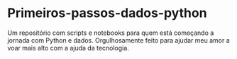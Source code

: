 # Primeiros-passos-dados-python
Um repositório com scripts e notebooks para quem está começando a jornada com Python e dados. Orgulhosamente feito para ajudar meu amor a voar mais alto com a ajuda da tecnologia.
